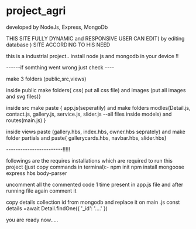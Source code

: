 # project_agri
developed by NodeJs, Express, MongoDb

THIS SITE FULLY DYNAMIC and RESPONSIVE 
USER CAN EDIT( by editing database ) SITE ACCORDING TO HIS NEED

this is a industrial project..
install node js and mongodb in your device !!


------if somthing went wrong just check ----

make 3 folders (public,src,views)

inside public make folders{ css( put all css file) and images (put all images and svg files)}

inside src make paste { app.js(seperatily) and make folders modles(Detail.js, contact.js, gallery.js, service.js, slider.js --all files inside models) and routes(main.js) }

inside views paste (gallery.hbs, index.hbs, owner.hbs seprately) and make folder partials and paste{ gallerycards.hbs, navbar.hbs, slider.hbs}

------------------------!!!!!



followings are the requires installations which are required to run this project  (just copy commands in terminal):-
npm init
npm install mongoose express hbs body-parser

uncomment all the commented code 1 time present in app.js file and after running file again comment it

copy details collection id from mongodb and replace it on main .js const details =await Detail.findOne({ '_id': '....' })

you are ready now.....
